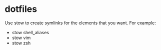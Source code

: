 # dotfiles

Use stow to create symlinks for the elements that you want. For example:

* stow shell_aliases
* stow vim
* stow zsh
